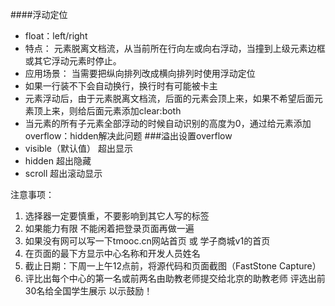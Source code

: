 ####浮动定位
- float：left/right
- 特点： 元素脱离文档流，从当前所在行向左或向右浮动，当撞到上级元素边框或其它浮动元素时停止。
- 应用场景： 当需要把纵向排列改成横向排列时使用浮动定位
- 如果一行装不下会自动换行，换行时有可能被卡主
- 元素浮动后，由于元素脱离文档流，后面的元素会顶上来，如果不希望后面元素顶上来，则给后面元素添加clear:both
- 当元素的所有子元素全部浮动的时候自动识别的高度为0，通过给元素添加overflow：hidden解决此问题
###溢出设置overflow
- visible（默认值） 超出显示
- hidden  超出隐藏
- scroll 超出滚动显示


注意事项：
1. 选择器一定要慎重，不要影响到其它人写的标签
2. 如果能力有限 不能闲着把登录页面再做一遍
3. 如果没有网可以写一下tmooc.cn网站首页 或 学子商城v1的首页
4. 在页面的最下方显示中心名称和开发人员姓名
5. 截止日期：下周一上午12点前，将源代码和页面截图（FastStone Capture）
4. 评比出每个中心的第一名或前两名由助教老师提交给北京的助教老师 评选出前30名给全国学生展示 以示鼓励！





